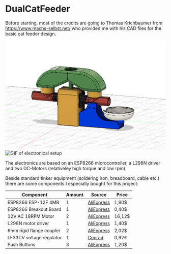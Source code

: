 # DualCatFeeder
Before starting, most of the credits are going to Thomas Krichbaumer from https://www.machs-selbst.net/ who provided me with his CAD files for the basic cat feeder design.

![Image of nearly finished models](/media/dualcatfeeder.png)
![GIF of electronical setup](/media/esp8266motor.gif)

The electronics are based on an ESP8266 microcontroller, a L298N driver and two DC-Motors (relativeley high torque and low rpm). 

Beside standard tinker equipment (soldering iron, breadboard, cable etc.) there are some components I especially bought for this project:

Component | Amount | Source | Price
------------ | ------------- | -------------| -------------
ESP8266 ESP-12F 4MB      | 1 | [AliExpress](https://www.aliexpress.com/item/33020743322.html)   | 1,80$
ESP8266 Breakout Board   | 1 | [AliExpress](https://www.aliexpress.com/item/32860694356.html)   | 0,40$
12V AC 18RPM Motor       | 2 | [AliExpress](https://www.aliexpress.com/item/32867070357.html)   | 16,12$
L298N motor driver       | 1 | [AliExpress](https://www.aliexpress.com/item/33012645746.html)   | 1,40$
6mm rigid flange coupler | 2 | [AliExpress](https://www.aliexpress.com/item/4000317773964.html) | 2,02$
LF33CV voltage regulator | 1 | [Conrad](https://www.conrad.de/de/p/stmicroelectronics-lf33cv-spannungsregler-linear-to-220ab-positiv-fest-500-1185795.html) | 0,92€
Push Buttons             | 3 | [AliExpress](https://www.aliexpress.com/item/33010781184.html) | 1,20$